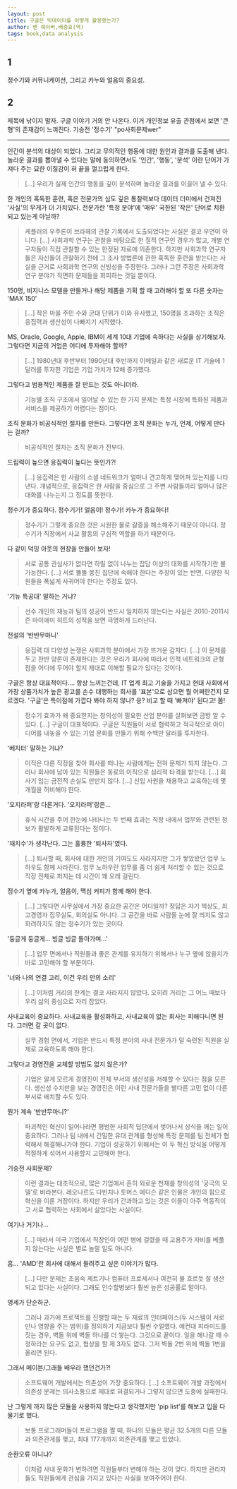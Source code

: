 ```yaml
---
layout: post
title: 구글은 빅데이터를 어떻게 활용했는가?
author: 벤 웨이버,배충효(역)
tags: book,data analysis
---
```


## 1
정수기와 커뮤니케이션, 그리고 카누와 얼음의 중요성.

## 2
제목에 낚이지 말자. 구글 이야기 거의 안 나온다.
이거 개인정보 유출 관점에서 보면 '큰형'의 존재감이 느껴진다.
기승전 '정수기'
"po사회문제wer"

-----

인간이 분석의 대상이 되었다. 그리고 무의적인 행동에 대한 원인과 결과를 도출해 낸다. 놀라운 결과를 뽑아낼 수 있다는 말에 동의하면서도 '인간', '행동', '분석' 이란 단어가 가져다 주는 묘한 이질감이 혀 끝을 껄끄럽게 한다.
> [...] 우리가 실제 인간의 행동을 깊이 분석하며 놀라운 결과를 이끌어 낼 수 있다.

한 개인의 혹독한 훈련, 혹은 전문가의 심도 깊은 통찰력보다 데이터 더미에서 건져진 '사실'의 무게가 더 가치있다. 전문가란 '특정 분야'에 '매우' 국한된 '작은' 단어로 치환되고 있는게 아닐까?
> 케플러의 우주론이 브라헤의 관찰 기록에서 도출되었다는 사실은 결코 우연이 아니다. [...] 사회과학 연구는 관찰을 바탕으로 한 질적 연구인 경우가 많고, 개별 연구자들이 직접 관찰할 수 있는 한정된 자료에 의존한다. 하지만 사회과학 연구자들은 자신들이 관찰하기 전에 그 조사 방법론에 관한 혹독한 훈련을 받는다는 사실을 근거로 사회과학 연구의 신빙성을 주장한다. 그러나 그런 주장은 사회과학 연구 분야가 직면하 문제들을 회피하는 것일 뿐이다.

150명, 비지니스 모델을 만들거나 해당 제품을 기획 할 때 고려해야 할 또 다른 숫자는 'MAX 150'
> [...] 작은 마을 주민 수와 군대 단위가 이와 유사했고, 150명을 초과하는 조직은 응집력과 생산성이 나빠지기 시작했다.

MS, Oracle, Google, Apple, IBM이 세계 10대 기업에 속하다는 사실을 상기해보자. 그렇다면 지금의 거업은 어디에 투자해야 할까?
> [...] 1980년대 후반부터 1990년대 후반까지 이메일과 같은 새로운 IT 기술에 1달러를 투자한 기업은 기업 가치가 12배 증가했다.

그렇다고 범용적인 제품을 잘 만드는 것도 아니더라.
> 기능별 조직 구조에서 일어날 수 있는 한 가지 문제는 특정 시장에 특화된 제품과 서비스를 제공하기 어렵다는 점이다.

조직 문화가 비공식적인 절차를 만든다. 그렇다면 조직 문화는 누가, 언제, 어떻게 만다는 걸까?
> 비공식적인 절차는 조직 문화가 전부다.

드립력이 높으면 응집력이 높다는 뜻인가?!
> [...] 응집력은 한 사람의 소셜 네트워크가 얼마나 견고하게 맺어져 있는지를 나타낸다. 개념적으로, 응집력은 한 사람을 중심으로 그 주변 사람들끼리 얼마나 많은 대화를 나누는지 그 정도를 뜻한다.

정수기가 중요하다. 정수기가! 얼음이! 정수가! 카누가 중요하다!
> 정수기가 그렇게 중요한 것은 시원한 물로 갈증을 해소해주기 때문이 아니다. 정수기가 직장에서 사교 활동의 구심적 역할을 하기 때문이다.

다 같이 덕밍 아웃의 현장을 만들어 보자!
> 서로 공통 관심사가 없다면 하릴 없이 나누는 잡담 이상의 대화를 시작하기란 불가능한다. [...] 서로 똘똘 뭉친 집단에 속해야 한다는 주장이 있는 반면, 다양한 직원들을 폭넓게 사귀어야 한다는 주장도 있다.

'기뉴 특공대' 말하는 거냐?
> 선수 개인의 재능과 팀의 성공이 반드시 일치하지 않는다는 사실은 2010-2011시즌 마이애미 히트의 성적을 보면 극명하게 드러난다.

전설의 '반반무마니'
> 응집력 대 다양성 논쟁은 사회과학 분야에서 가장 뜨거운 감자다. [...] 이 문제를 두고 찬반 양론이 존재한다는 것은 우리가 회사에 따라서 인적 네트워크의 균형점을 어디에 두어야 할지 제대로 이해할 필요가 있다는 것이다.


구글은 항상 대표적이다.... 항상 느끼는건데, IT 업계 최고 기술을 가지고 현대 사회에서 가장 상품가치가 높은 광고를 손수 대행하는 회사를 '표본'으로 삼으면 뭘 어쩌란건지 모르겠다. '구글'은 특이점에 가깝다 봐야 하지 않나? 응? 비교 할 때 '빠져야' 된다고! 쫌!
> 정수기 효과가 왜 중요한지는 창의성이 필요한 산업 분야를 살펴보면 금방 알 수 있다. [...] 구글이 대표적이다. 구글은 직원들이 서로 협력하고 적극적으로 아이디어를 내놓을 수 있는 기업 문화를 만들기 위해 수백만 달러를 투자한다. 

'베지터' 말하는 거냐?
> 이직은 다른 직장을 찾아 회사를 떠나는 사람에게는 전혀 문제가 되지 않는다. 그러나 회사에 남아 있는 직원들은 동료의 이직으로 심리적 타격을 받는다. [...] 회사기 입는 금전적 손실도 만만치 않다. [...] 신입 사원을 채용하고 교육하는데 몇 개월을 허비해야 한다.

'오지라퍼'랑 다른거다. '오지라퍼'랑은...
> 휴식 시간을 주어 한눈에 나타나는 두 번째 효과는 직장 내에서 업무와 관련된 정보가 활발하게 교류된다는 점이다.

'채치수'가 생각난다. 그는 훌륭한 '퇴사자'였다.
> [...] 퇴사할 때, 회사에 대한 개인의 기여도도 사라지지만 그가 쌓았왔던 업무 노하우도 함께 사라진다. 업무 노하우란 업무를 좀 더 쉽게 처리할 수 있는 것으로 직장 전체로 퍼지는 데 시간이 꽤 오래 걸린다.

정수기 옆에 카누가, 얼음이, 맥심 커피가 함께 해야 한다.
> [...] 그렇다면 사무실에서 가장 중요한 공간은 어디일까? 정답은 자기 책상도, 최고경영자 집무실도, 회의실도 아니다. 그 공간을 바로 사람들 눈에 잘 띄지도 않고 화려하지도 않는 정수기가 있는 곳이다.

'둥글게 둥글게... 빙글 빙글 돌아가며...'
> [...] 업무 면에서나 직원들과 좋은 관계를 유지하기 위해서나 누구 옆에 앉을지가 바로 고민해야 할 부분이다.

'너와 나의 연결 고리, 이건 우리 안의 소리'
> [...] 이처럼 거리의 한계는 결코 사라지지 않았다. 오히려 거리는 그 어느 때보다 우리 삶의 중심으로 자리 잡았다.

사내교육이 중요하다. 사내교육을 활성화하고, 사내교육이 없는 회사는 피해다니면 된다. 그러면 갈 곳이 없다.
> 실무 경험 면에서, 기업은 반드시 특정 분야의 사내 전문가가 덜 숙련된 직원을 실제로 교육하도록 해야 한다.

그렇다고 경영진을 교체할 방법도 없지 않은가?
> 기업은 알게 모르게 경영진이 전체 부서의 생산성을 저해할 수 있다는 점을 모른다. 생산성 수치만을 보는 경영진은 이런 사내 전문가들을 별다른 고민 없이 다른 부서로 배치할 수도 있다.

뭔가 계속 '반반무마니?'
> 파괴적인 혁신이 일어나라면 평범한 사회적 딥단에서 벗어나서 상식을 깨는 일이 중요하다. 그러나 팀 내에서 긴밀한 유대 관계를 형성해 특정 문제를 팀 전체가 협력해서 해결해나가야 한다. 기업이 성공하기 위해서는 이 두 혁신 방식을 어떻게 적절하게 섞어서 사용할지 고민해야 한다.

기승전 사회문제?
> 이런 결과는 대조적으로, 많은 기업에서 흔히 외로운 천재를 창의성의 '궁극의 모델'로 바라본다. 레오나르도 다빈치나 토머스 에디슨 같은 인물은 개인의 힘으로 혁신을 이룬 거장이다. 하지만 우리가 간과하고 있는 것은 이들이 아주 역동적이고 서로 협력하는 사회에서 살았다는 사실이다. 

여기나 거기나...
> [...] 따라서 미국 기업에서 직장인이 어떤 병에 걸렸을 때 고용주가 자비를 베풀지 않는다는 사실은 별로 놀랄 일도 아니다.

흠... 'AMD'란 회사에 대해서 들려주고 싶은 이야기가 많다.
> [...] 다만 문제는 초음속 제트기나 컴퓨터 프로세서나 여전히 물 흐르듯 잘 생산되고 있다는 사실이다. 그래도 인수할병보다 훨씬 높은 성공률로 말이다.

명세가 단순하군.
> 그러나 과거에 프로젝트를 진행할 때는 두 재료의 인터페이스(두 시스템이 서로 만나 영향을 주는 범위)를 정의하기 지금보다 훨씬 수얼했다. 예컨대 피라미드를 짓는 경우, 벽돌 위에 벽돌 하나를 더 쌓는다. 그것으로 끝이다. 일을 해나갈 때 수정하라는 요구도 없고, 협상을 할 제 3자도 없다. 그저 벽돌 2번 위에 벽돌 1번을 올리면 된다.

그래서 메이븐/그래들 배우라 했던건가?!
> 소프트웨어 개발에서는 의존성이 가장 중요하다. [...] 소프트웨어 개발 과정에서 의존성 문제는 의사소통으로 제대로 혀결되거나 그렇지 않으면 도중에 실패한다.

난 그렇게 까지 많은 모듈을 사용하지 않는다고 생각했지만 'pip list'를 해보고 입을 다물기로 했다.
> 보통 프로그래머들이 프로그램을 짤 때, 하나의 모듈은 평균 32.5개의 다른 모듈과 의존관게를 맺고, 최대 177개까지 의존관계를 맺고 있었다.

순환오류 아니냐?
> 이처럼 사내 문화가 변하려면 직원들부터 변해야 하는 것이 맞다. 하지만 관리자들도 직원들에게 관심을 가지고 있다는 사실을 보여주어야 한다.

